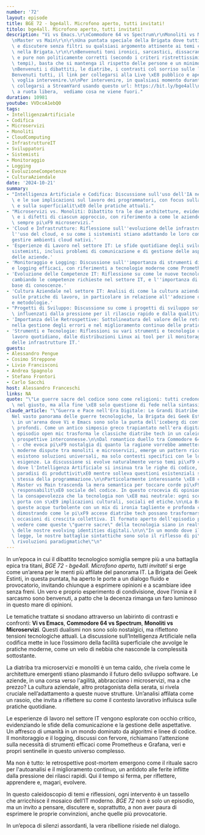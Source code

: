 ```yaml
---
number: '72'
layout: episode
title: BGE 72 - bge4all. Microfono aperto, tutti invitati!
titolo: bge4all. Microfono aperto, tutti invitati!
description: "Vi vs Emacs.\r\nCommodore 64 vs Spectrum\r\nMonoliti vs Microservizi\r\
  \nMaster vs Main\r\n\r\nUna puntata speciale della Brigata dove tutti possono intervenire\
  \ e discutere senza filtri su qualsiasi argomento attinente ai temi che trattiamo\
  \ nella Brigata.\r\n\r\nBenvenuti toni ironici, sarcastici, dissacranti, divertenti\
  \ e pure non politicamente corretti (secondo i criteri ristrettissimi di questi\
  \ tempi), basta che si mantenga il rispetto delle persone e un minimo di decenza.\r\
  \nBenvenuti i dibattiti, le diatribe, i contrasti col sorriso sulle labbra.\r\n\
  Benvenuti tutti, il link per collegarsi alla Live \xE8 pubblico e aperto a chiunque\
  \ voglia intervenire.\n\nPer intervenire, in qualsiasi momento durante la live,\
  \ collegarsi a StreamYard usando questo url: https://bit.ly/bge4all\n\r\nUn esperimento\
  \ a ruota libera,  vediamo cosa ne viene fuori."
duration: 10981
youtube: VVDcoA1ebQ0
tags:
- IntelligenzaArtificiale
- Codifica
- Microservizi
- Monoliti
- CloudComputing
- InfrastruttureIT
- Sviluppatori
- Sistemisti
- Monitoraggio
- Logging
- EvoluzioneCompetenze
- CulturaAziendale
date: '2024-10-21'
summary:
- "Intelligenza Artificiale e Codifica: Discussione sull'uso dell'IA nella codifica\
  \ e le sue implicazioni sul lavoro dei programmatori, con focus sulla facilit\xE0\
  \ e sulla superficialit\xE0 delle pratiche attuali."
- "Microservizi vs. Monoliti: Dibattito tra le due architetture, evidenziando i pregi\
  \ e i difetti di ciascun approccio, con riferimento a come le aziende stiano adottando\
  \ sempre pi\xF9 microservizi."
- 'Cloud e Infrastrutture: Riflessione sull''evoluzione delle infrastrutture IT con
  l''uso del cloud, e su come i sistemisti stiano adattando le loro competenze per
  gestire ambienti cloud nativi.'
- 'Esperienze di Lavoro nel settore IT: Le sfide quotidiane degli sviluppatori e dei
  sistemisti, inclusi problemi di comunicazione e di gestione delle aspettative all''interno
  delle aziende.'
- 'Monitoraggio e Logging: Discussione sull''importanza di strumenti di monitoraggio
  e logging efficaci, con riferimenti a tecnologie moderne come Prometheus e Grafana.'
- 'Evoluzione delle Competenze IT: Riflessione su come le nuove tecnologie stiano
  cambiando le competenze richieste nel settore IT, e l''importanza di avere una solida
  base di conoscenze.'
- 'Cultura Aziendale nel settore IT: Analisi di come la cultura aziendale influisca
  sulle pratiche di lavoro, in particolare in relazione all''adozione di nuove tecnologie
  e metodologie.'
- "Progetti di Sviluppo: Discussione su come i progetti di sviluppo software siano\
  \ influenzati dalla pressione per il rilascio rapido e dalla qualit\xE0 del codice."
- 'Importanza delle Retrospettive: Sottolineatura del valore delle retrospettive post-mortem
  nella gestione degli errori e nel miglioramento continuo delle pratiche lavorative.'
- 'Strumenti e Tecnologie: Riflessioni su vari strumenti e tecnologie utilizzate nel
  lavoro quotidiano, dalle distribuzioni Linux ai tool per il monitoraggio e la gestione
  delle infrastrutture IT.'
guests:
- Alessandro Pengue
- Cosimo Streppone
- Livio Francisconi
- Andrea Spagnolo
- Stefano Frontori
- Carlo Sacchi
host: Alessandro Franceschi
links: NA
quote: "\"Le guerre sacre del codice sono come religioni: tutti credono di essere\
  \ nel giusto, ma alla fine \xE8 solo questione di fede nella sintassi.\"\n"
claude_article: "\"Guerra e Pace nell'Era Digitale: Le Grandi Diatribe Tech\"\n\n\
  Nel vasto panorama delle guerre tecnologiche, la Brigata dei Geek Estinti si immerge\
  \ in un'arena dove Vi e Emacs sono solo la punta dell'iceberg di conflitti ben pi\xF9\
  \ profondi. Come un antico simposio greco trapiantato nell'era digitale, questo\
  \ episodio open mic trasforma le classiche diatribe tech in un caleidoscopio di\
  \ prospettive interconnesse.\n\nDal romantico duello tra Commodore 64 e Spectrum\
  \ - che evoca pi\xF9 nostalgia di quanto la ragione vorrebbe ammettere - fino alle\
  \ moderne dispute tra monoliti e microservizi, emerge un pattern ricorrente: non\
  \ esistono soluzioni universali, ma solo contesti specifici con le loro peculiari\
  \ esigenze. La discussione si evolve naturalmente verso temi pi\xF9 contemporanei,\
  \ dove l'Intelligenza Artificiale si insinua tra le righe di codice, promettendo\
  \ paradisi di produttivit\xE0 mentre solleva questioni esistenziali sulla natura\
  \ stessa della programmazione.\n\nParticolarmente interessante \xE8 come il dibattito\
  \ Master vs Main trascenda la mera semantica per toccare corde pi\xF9 profonde sulla\
  \ responsabilit\xE0 sociale del codice. In questo crocevia di opinioni, emerge chiara\
  \ la consapevolezza che la tecnologia non \xE8 mai neutrale: ogni scelta tecnica\
  \ porta con s\xE9 implicazioni culturali, sociali ed etiche.\n\nLa Brigata naviga\
  \ queste acque turbolente con un mix di ironia tagliente e profonda competenza tecnica,\
  \ dimostrando come le pi\xF9 accese diatribe tech possano trasformarsi in costruttive\
  \ occasioni di crescita collettiva. Il formato aperto dell'episodio permette di\
  \ vedere come queste \"guerre sacre\" della tecnologia siano in realt\xE0 specchi\
  \ delle nostre evolving identities digitali.\n\n\"In un mondo dove il codice \xE8\
  \ legge, le nostre battaglie sintattiche sono solo il riflesso di pi\xF9 profonde\
  \ rivoluzioni paradigmatiche\"\n"
---
```

In un’epoca in cui il dibattito tecnologico somiglia sempre più a una battaglia epica tra titani, *BGE 72 - bge4all. Microfono aperto, tutti invitati!* si erge come un’arena per le menti più affilate del panorama IT. La Brigata dei Geek Estinti, in questa puntata, ha aperto le porte a un dialogo fluido e provocatorio, invitando chiunque a esprimere opinioni e a scambiare idee senza freni. Un vero e proprio esperimento di condivisione, dove l'ironia e il sarcasmo sono benvenuti, a patto che la decenza rimanga un faro luminoso in questo mare di opinioni.

Le tematiche trattate si snodano attraverso un labirinto di contrasti e confronti: **Vi vs Emacs**, **Commodore 64 vs Spectrum**, **Monoliti vs Microservizi**. Questi dualismi non sono solo nostalgici, ma riflettono tensioni tecnologiche attuali. La discussione sull’Intelligenza Artificiale nella codifica mette in luce l’ossimoro della facilità superficiale che avvolge le pratiche moderne, come un velo di nebbia che nasconde la complessità sottostante.

La diatriba tra microservizi e monoliti è un tema caldo, che rivela come le architetture emergenti stiano plasmando il futuro dello sviluppo software. Le aziende, in una corsa verso l'agilità, abbracciano i microservizi, ma a che prezzo? La cultura aziendale, altro protagonista della serata, si rivela cruciale nell’adattamento a queste nuove strutture. Un’analisi affilata come un rasoio, che invita a riflettere su come il contesto lavorativo influisca sulle pratiche quotidiane.

Le esperienze di lavoro nel settore IT vengono esplorate con occhio critico, evidenziando le sfide della comunicazione e la gestione delle aspettative. Un affresco di umanità in un mondo dominato da algoritmi e linee di codice. Il monitoraggio e il logging, discussi con fervore, richiamano l'attenzione sulla necessità di strumenti efficaci come Prometheus e Grafana, veri e propri sentinelle in questo universo complesso.

Ma non è tutto: le retrospettive post-mortem emergono come il rituale sacro per l'autoanalisi e il miglioramento continuo, un antidoto alle ferite inflitte dalla pressione dei rilasci rapidi. Qui il tempo si ferma, per riflettere, apprendere e, magari, evolvere.

In questo caleidoscopio di temi e riflessioni, ogni intervento è un tassello che arricchisce il mosaico dell’IT moderno. *BGE 72* non è solo un episodio, ma un invito a pensare, discutere e, soprattutto, a non aver paura di esprimere le proprie convinzioni, anche quelle più provocatorie. 

In un’epoca di silenzi assordanti, la vera ribellione risiede nel dialogo.
